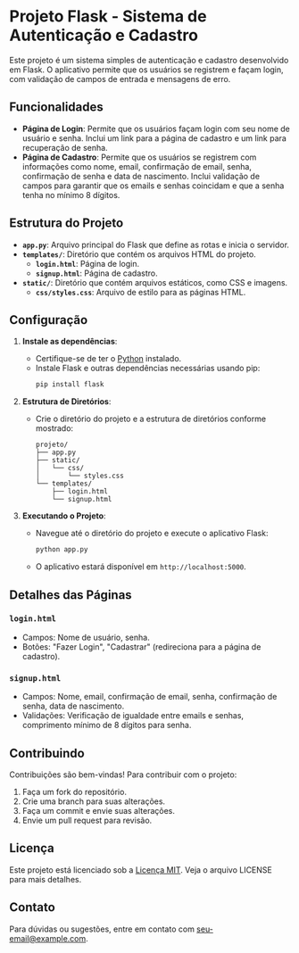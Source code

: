 # Projeto Flask - Sistema de Autenticação e Cadastro

Este projeto é um sistema simples de autenticação e cadastro desenvolvido em Flask. O aplicativo permite que os usuários se registrem e façam login, com validação de campos de entrada e mensagens de erro.

## Funcionalidades

- **Página de Login**: Permite que os usuários façam login com seu nome de usuário e senha. Inclui um link para a página de cadastro e um link para recuperação de senha.
- **Página de Cadastro**: Permite que os usuários se registrem com informações como nome, email, confirmação de email, senha, confirmação de senha e data de nascimento. Inclui validação de campos para garantir que os emails e senhas coincidam e que a senha tenha no mínimo 8 dígitos.

## Estrutura do Projeto

- **`app.py`**: Arquivo principal do Flask que define as rotas e inicia o servidor.
- **`templates/`**: Diretório que contém os arquivos HTML do projeto.
  - **`login.html`**: Página de login.
  - **`signup.html`**: Página de cadastro.
- **`static/`**: Diretório que contém arquivos estáticos, como CSS e imagens.
  - **`css/styles.css`**: Arquivo de estilo para as páginas HTML.

## Configuração

1. **Instale as dependências**:
   - Certifique-se de ter o [Python](https://www.python.org/) instalado.
   - Instale Flask e outras dependências necessárias usando pip:
     ```bash
     pip install flask
     ```

2. **Estrutura de Diretórios**:
   - Crie o diretório do projeto e a estrutura de diretórios conforme mostrado:
     ```
     projeto/
     ├── app.py
     ├── static/
     │   └── css/
     │       └── styles.css
     └── templates/
         ├── login.html
         └── signup.html
     ```

3. **Executando o Projeto**:
   - Navegue até o diretório do projeto e execute o aplicativo Flask:
     ```bash
     python app.py
     ```
   - O aplicativo estará disponível em `http://localhost:5000`.

## Detalhes das Páginas

### `login.html`

- Campos: Nome de usuário, senha.
- Botões: "Fazer Login", "Cadastrar" (redireciona para a página de cadastro).

### `signup.html`

- Campos: Nome, email, confirmação de email, senha, confirmação de senha, data de nascimento.
- Validações: Verificação de igualdade entre emails e senhas, comprimento mínimo de 8 dígitos para senha.

## Contribuindo

Contribuições são bem-vindas! Para contribuir com o projeto:

1. Faça um fork do repositório.
2. Crie uma branch para suas alterações.
3. Faça um commit e envie suas alterações.
4. Envie um pull request para revisão.

## Licença

Este projeto está licenciado sob a [Licença MIT](https://opensource.org/licenses/MIT). Veja o arquivo LICENSE para mais detalhes.

## Contato

Para dúvidas ou sugestões, entre em contato com [seu-email@example.com](mailto:seu-email@example.com).
